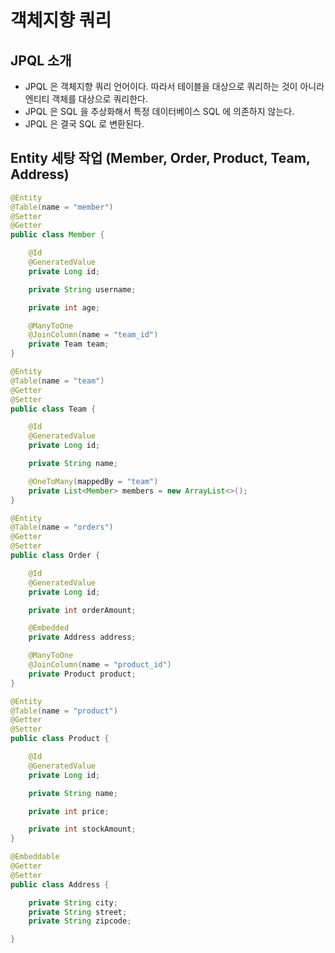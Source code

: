 # 객체지향 쿼리
## JPQL 소개
- JPQL 은 객체지향 쿼리 언어이다. 따라서 테이블을 대상으로 쿼리하는 것이 아니라 엔티티 객체를 대상으로 쿼리한다.
- JPQL 은 SQL 을 추상화해서 특정 데이터베이스 SQL 에 의존하지 않는다.
- JPQL 은 결국 SQL 로 변환된다.

## Entity 세탕 작업 (Member, Order, Product, Team, Address)
```java
@Entity
@Table(name = "member")
@Setter
@Getter
public class Member {

    @Id
    @GeneratedValue
    private Long id;

    private String username;

    private int age;

    @ManyToOne
    @JoinColumn(name = "team_id")
    private Team team;
}

@Entity
@Table(name = "team")
@Getter
@Setter
public class Team {

    @Id
    @GeneratedValue
    private Long id;

    private String name;

    @OneToMany(mappedBy = "team")
    private List<Member> members = new ArrayList<>();
}

@Entity
@Table(name = "orders")
@Getter
@Setter
public class Order {

    @Id
    @GeneratedValue
    private Long id;

    private int orderAmount;

    @Embedded
    private Address address;

    @ManyToOne
    @JoinColumn(name = "product_id")
    private Product product;
}

@Entity
@Table(name = "product")
@Getter
@Setter
public class Product {

    @Id
    @GeneratedValue
    private Long id;

    private String name;

    private int price;

    private int stockAmount;
}

@Embeddable
@Getter
@Setter
public class Address {

    private String city;
    private String street;
    private String zipcode;

}
```
